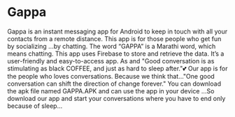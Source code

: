 # Gappa #

Gappa is an instant messaging app for Android to keep in touch with all your contacts from a remote distance.
This app is for those people who get fun by socializing ...by chatting.
The word “GAPPA” is a Marathi word, which means chatting. This app uses Firebase to store and retrieve the data.
It’s a user-friendly and easy-to-access app.
As and 
"Good conversation 
is as stimulating as black COFFEE,
and just as hard to sleep after."💕
Our app is for the people who loves conversations.
Because we think that..."One good conversation can shift the direction of change forever."
You can download the apk file named GAPPA.APK and can use the app in your device ...So download our app and start your conversations where you 
have to end only because of sleep...



